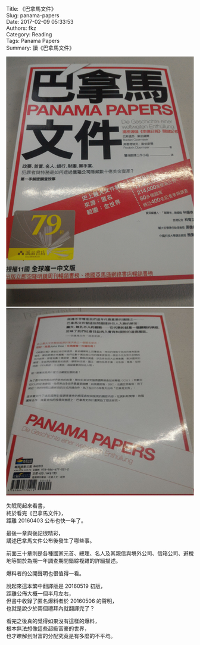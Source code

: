 Title: 《巴拿馬文件》  
Slug: panama-papers  
Date: 2017-02-09 05:33:53  
Authors: fkz  
Category: Reading  
Tags: Panama Papers  
Summary: 讀《巴拿馬文件》  
  
  
![front cover](/files/panama-papers/front-cover.jpg)  
![back cover](/files/panama-papers/back-cover.jpg)  
  
失眠爬起來看書，  
終於看完《巴拿馬文件》，  
距離 20160403 公布也快一年了。  
  
最後一章與後記很精彩，  
講述巴拿馬文件公布後發生了哪些事。  
  
前面三十章則是各種國家元首、總理、名人及其親信與境外公司、信箱公司、避稅地等關於為期一年調查期間錯綜複雜的詳細描述。  
  
爆料者的公開聲明也很值得一看。  
  
說起來這本繁中翻譯版是 20160519 初版，  
距離公佈大概一個半月左右，  
但書中收錄了匿名爆料者於 20160506 的聲明，  
也就是說少於兩個禮拜內就翻譯完了？  
  
看完之後真的覺得如果沒有這樣的爆料，  
根本無法想像這些超級富豪的世界，  
也才瞭解到財富的分配究竟是有多麼的不平均。  
